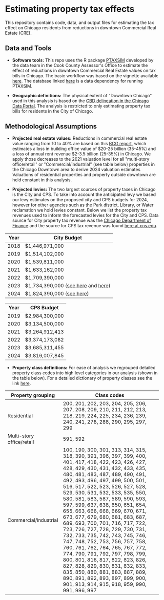 # Estimating property tax effects
This repository contains code, data, and output files for estimating the tax effect on Chicago residents from reductions in downtown Commercial Real Estate (CRE).

## Data and Tools
* **Software tools:** This repo uses the R package [PTAXSIM](https://github.com/ccao-data/ptaxsim/) developed by the data team in the Cook County Assessor's Office to estimate the effect of reductions in downtown Commercial Real Estate values on tax bills in Chicago. The basic workflow was based on the vignette available [here](https://ccao-data.github.io/ptaxsim/articles/reassessment.html#future-reassessments). The database linked [here](https://github.com/ccao-data/ptaxsim/#ptaxsim) is a data dependency for running PTAXSIM.

* **Geographic definitions:** The physical extent of "Downtown Chicago" used in this analysis is based on the [CBD delineation in the Chicago Data Portal](https://data.cityofchicago.org/api/geospatial/tksj-nvsw). The analysis is restricted to only estimating property tax bills for residents in the City of Chicago.

## Methodological Assumptions 
* **Projected real estate values:**
Reductions in commercial real estate value ranging from 10 to 40% are based on this [BCG report](https://www.bcg.com/publications/2023/countering-the-surge-of-zombie-buildings), which estimates a loss in building office value of $20-25 billion (35-45%) and a loss of annual rent revenue $2-3.5 billion (25-35%) in Chicago. We apply those decreases to the 2021 valuation level for all "multi-story office/retail" or "Commercial/industrial" (see table below) properties in the Chicago Downtown area to derive 2024 valuation estimates. Valuations of residential properties and property outside downtown are held constant in this analysis. 

* **Projected levies:**
The two largest sources of property taxes in Chicago is the City and CPS. To take into account the anticipated levy we based our levy estimates on the proposed city and CPS budgets for 2024, however for other agencies such as the Park district, Library, or Water reclamation we hold levies constant. Below we list the property tax revenues used to inform the forecasted levies for the City and CPS. Data source for City property tax revenue was the [Chicago Department of Finance](https://www.chicago.gov/content/dam/city/depts/fin/supp_info/CAFR/2022CAFR/ACFR_2022.pdf#page=216) and the source for CPS tax revenue was found [here at cps.edu](https://www.cps.edu/about/finance/budget/).

| Year | City Budget                                                                                                                                                                                                                                                                                     |
|------|--------------------------------------------------------------------------------------------------------------------------------------------------------------------------------------------------------------------------------------------------------------------------------------------|
| 2018 | $1,446,971,000                                                                                                                                                                                                                                                                             |
| 2019 | $1,514,102,000                                                                                                                                                                                                                                                                             |
| 2020 | $1,539,811,000                                                                                                                                                                                                                                                                             |
| 2021 | $1,633,162,000                                                                                                                                                                                                                                                                             |
| 2022 | $1,709,390,000                                                                                                                                                                                                                                                                             |
| 2023 | $1,734,390,000 ([see here](https://www.chicago.gov/content/dam/city/depts/COFA/ProposedBudget/COFA_AnalysisOfAnnualProposedBudget_FY2023.pdf#page=5) and [here](https://www.chicago.gov/content/dam/city/depts/COFA/ProposedBudget/COFA_AnalysisOfAnnualProposedBudget_FY2023.pdf#page=5)) |
| 2024 | $1,824,390,000 ([see here](https://www.chicago.gov/content/dam/city/depts/COFA/ProposedBudget/Presentations_ProposedBudget/Mid-Year-Budget-Forecast-COFA-Analysis.pdf#page=3))                                                                                                             |

| Year | CPS Budget         |
|------|----------------|
| 2019 | $2,984,300,000 |
| 2020 | $3,134,500,000 |
| 2021 | $3,264,912,413 |
| 2022 | $3,374,173,082 |
| 2023 | $3,685,311,455 |
| 2024 | $3,816,007,845 |

* **Property class definitions:**
For ease of analysis we regrouped detailed property class codes into high level categories in our analysis (shown in the table below). For a detailed dictionary of property classes see the link [here](https://prodassets.cookcountyassessor.com/s3fs-public/form_documents/classcode.pdf).

| Property grouping         | Class codes                                                                                                                                                                                                                                                                                                                                                                                                                                                                                                                                                                                                                                                                                                                                                                                                                                        |
|---------------------------|----------------------------------------------------------------------------------------------------------------------------------------------------------------------------------------------------------------------------------------------------------------------------------------------------------------------------------------------------------------------------------------------------------------------------------------------------------------------------------------------------------------------------------------------------------------------------------------------------------------------------------------------------------------------------------------------------------------------------------------------------------------------------------------------------------------------------------------------------|
| Residential               | 200, 201, 202, 203, 204, 205, 206, 207, 208, 209, 210, 211, 212, 213, 218, 219, 224, 225, 234, 236, 239, 240, 241, 278, 288, 290, 295, 297, 299                                                                                                                                                                                                                                                                                                                                                                                                                                                                                                                                                                                                                                                                                                    |
| Multi-story office/retail | 591, 592                                                                                                                                                                                                                                                                                                                                                                                                                                                                                                                                                                                                                                                                                                                                                                                                                                           |
| Commercial/industrial     | 100, 190, 300, 301, 313, 314, 315, 318, 390, 391, 396, 397, 399, 400, 401, 417, 418, 422, 423, 426, 427, 428, 429, 430, 431, 432, 433, 435, 480, 481, 483, 487, 489, 490, 491, 492, 493, 496, 497, 499, 500, 501, 516, 517, 522, 523, 526, 527, 528, 529, 530, 531, 532, 533, 535, 550, 580, 581, 583, 587, 589, 590, 593, 597, 599, 637, 638, 650, 651, 654, 655, 663, 666, 668, 669, 670, 671, 673, 677, 679, 680, 681, 683, 687, 689, 693, 700, 701, 716, 717, 722, 723, 726, 727, 728, 729, 730, 731, 732, 733, 735, 742, 743, 745, 746, 747, 748, 752, 753, 756, 757, 758, 760, 761, 762, 764, 765, 767, 772, 774, 790, 791, 792, 797, 798, 799, 800, 801, 816, 817, 822, 823, 826, 827, 828, 829, 830, 831, 832, 833, 835, 850, 880, 881, 883, 887, 889, 890, 891, 892, 893, 897, 899, 900, 901, 913, 914, 915, 918, 959, 990, 991, 996, 997 |


